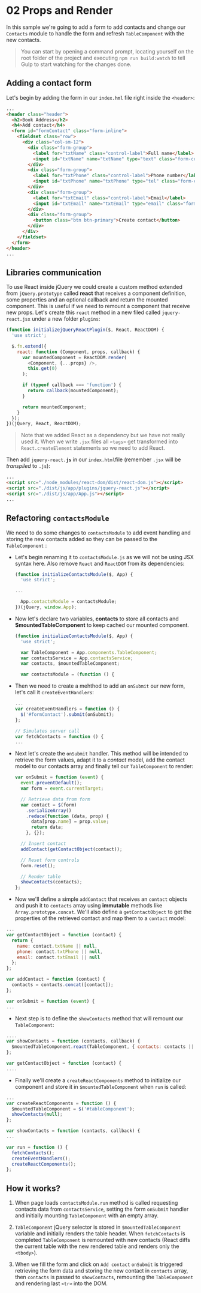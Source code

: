 # 02 Props and Render


In this sample we're going to add a form to add contacts and change our `Contacts` module to handle the form and refresh `TableComponent` with the new contacts.

> You can start by opening a command prompt, locating yourself on the root folder of the project and executing `npm run build:watch` to tell Gulp to start watching for the changes done.

## Adding a contact form
Let's begin by adding the form in our `index.hml` file right inside the `<header>`:

```html
...
<header class="header">
  <h2>Book Address</h2>
  <h4>Add contact</h4>
  <form id="formContact" class="form-inline">
    <fieldset class="row">
      <div class="col-sm-12">
        <div class="form-group">
          <label for="txtName" class="control-label">Full name</label>
          <input id="txtName" name="txtName" type="text" class="form-control" required>
        </div>
        <div class="form-group">
          <label for="txtPhone" class="control-label">Phone number</label>
          <input id="txtPhone" name="txtPhone" type="tel" class="form-control" required>
        </div>
        <div class="form-group">
          <label for="txtEmail" class="control-label">Email</label>
          <input id="txtEmail" name="txtEmail" type="email" class="form-control" required>
        </div>
        <div class="form-group">
          <button class="btn btn-primary">Create contact</button>
        </div>
      </div>
    </fieldset>
  </form>
</header>
...
```

## Libraries communication

To use React inside jQuery we could create a custom method extended from `jQuery.prototype` called **react** that receives a component definition, some properties and an optional callback and return the mounted component. This is useful if we need to remount a component that receive new props. Let's create this `react` method in a new filed called `jquery-react.jsx` under a new folder `plugins`:

```jsx
(function initializejQueryReactPlugin($, React, ReactDOM) {
  'use strict';

  $.fn.extend({
    react: function (Component, props, callback) {
      var mountedComponent = ReactDOM.render(
        <Component, {...props} />,
        this.get(0)
      );

      if (typeof callback === 'function') {
        return callback(mountedComponent);
      }

      return mountedComponent;
    }
  });
})(jQuery, React, ReactDOM);
```

> Note that we added React as a dependency but we have not really used it. When we write `.jsx` files all `<tags>` get transformed into `React.createElement` statements so we need to add React.

Then add <code>jquery-react.<strong>js</strong></code> in our `index.html`file (remember `.jsx` will be _transpiled_ to `.js`):

```html
...
<script src="./node_modules/react-dom/dist/react-dom.js"></script>
<script src="./dist/js/app/plugins/jquery-react.js"></script>
<script src="./dist/js/app/App.js"></script>
...
```

## Refactoring `contactsModule`

We need to do some changes to `contactsModule` to add event handling and storing the new contacts added so they can be passed to the `TableComponent` :

- Let's begin renaming it to `contactsModule.js` as we will not be using JSX syntax here. Also remove `React` and `ReactDOM` from its dependencies:

  ```javascript
  (function initializeContactsModule($, App) {
    'use strict';

  ...

    App.contactsModule = contactsModule;
  })(jQuery, window.App);
  ```

- Now let's declare two variables, **contacts** to store all contacts and **$mountedTableComponent** to keep cached our mounted component.

  ```javascript
  (function initializeContactsModule($, App) {
    'use strict';

    var TableComponent = App.components.TableComponent;
    var contactsService = App.contactsService;
    var contacts, $mountedTableComponent;

    var contactsModule = (function () {
  ```

- Then we need to create a mehthod to add an `onSubmit` our new form, let's call it `createEventHandlers`:

  ```javascript
  ...
  var createEventHandlers = function () {
    $('#formContact').submit(onSubmit);
  };

  // Simulates server call
  var fetchContacts = function () {
  ...
  ```

- Next let's create the `onSubmit` handler. This method will be intended to retrieve the form values, adapt it to a _contact_ model, add the contact model to our contacts array and finally tell our `TableComponent` to render:

  ```javascript
  var onSubmit = function (event) {
    event.preventDefault();
    var form = event.currentTarget;

    // Retrieve data from form
    var contact = $(form)
      .serializeArray()
      .reduce(function (data, prop) {
        data[prop.name] = prop.value;
        return data;
      }, {});

    // Insert contact
    addContact(getContactObject(contact));

    // Reset form controls
    form.reset();

    // Render table
    showContacts(contacts);
  };
  ```

- Now we'll define a simple `addContact` that receives an `contact` objects and push it to `contacts` array using **immutable** methods like `Array.prototype.concat`. We'll also define a `getContactObject` to get the properties of the retrieved contact and map them to a `contact` model:

```javascript
...
var getContactObject = function (contact) {
  return {
    name: contact.txtName || null,
    phone: contact.txtPhone || null,
    email: contact.txtEmail || null
  };
};

var addContact = function (contact) {
  contacts = contacts.concat([contact]);
};

var onSubmit = function (event) {
...
```

- Next step is to define the `showContacts` method that will remount our `TableComponent`:

```javascript
....
var showContacts = function (contacts, callback) {
  $mountedTableComponent.react(TableComponent, { contacts: contacts || [] }, callback);
};

var getContactObject = function (contact) {
....
```

- Finally we'll create a `createReactComponents` method to initialize our component and store it in `$mountedTableComponent` when `run` is called:

```javascript
...
var createReactComponents = function () {
  $mountedTableComponent = $('#tableComponent');
  showContacts(null);
};

var showContacts = function (contacts, callback) {
...

var run = function () {
  fetchContacts();
  createEventHandlers();
  createReactComponents();
};
```

## How it works?

1. When page loads `contactsModule.run` method is called requesting contacts data from `contactsService`, setting the form `onSubmit` handler and initially mounting `TableComponent` with an empty array.

2. `TableComponent` jQuery selector is stored in  `$mountedTableComponent` variable and initially renders the table header. When `fetchContacts` is completed `TableComponent` is remounted with new contacts (React diffs the current table with the new rendered table and renders only the `<tbody>`).

3. When we fill the form and click on `Add contact` `onSubmit` is triggered retrieving the form data and storing the new contact in `contacts` array, then `contacts` is passed to `showContacts`, remounting the `TableComponent` and rendering last `<tr>` into the DOM.
